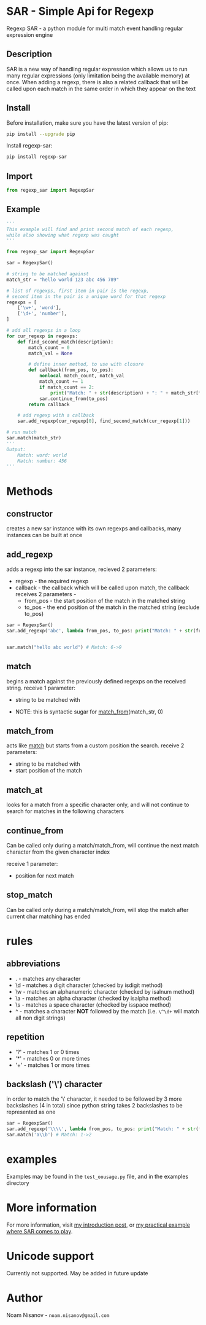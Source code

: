 
# SAR - Simple Api for Regexp

Regexp SAR - a python module for multi match event handling regular expression engine

## Description

SAR is a new way of handling regular expression which allows us to run many regular expressions (only limitation being the available memory) at once.
When adding a regexp, there is also a related callback that will be called upon each match in the same order in which they appear on the text 

## Install

Before installation, make sure you have the latest version of pip:
```bash
pip install --upgrade pip
```

Install regexp-sar:

```bash
pip install regexp-sar
```

## Import

```python
from regexp_sar import RegexpSar
```

## Example

```python
'''
This example will find and print second match of each regexp,
while also showing what regexp was caught
'''

from regexp_sar import RegexpSar

sar = RegexpSar()

# string to be matched against
match_str = "hello world 123 abc 456 789"

# list of regexps, first item in pair is the regexp,
# second item in the pair is a unique word for that regexp
regexps = [
    ['\w+', 'word'],
    ['\d+', 'number'],
]

# add all regexps in a loop
for cur_regexp in regexps:
    def find_second_match(description):
        match_count = 0
        match_val = None

        # define inner method, to use with closure
        def callback(from_pos, to_pos):
            nonlocal match_count, match_val
            match_count += 1
            if match_count == 2:
                print("Match: " + str(description) + ": " + match_str[from_pos:to_pos])
            sar.continue_from(to_pos)
        return callback

    # add regexp with a callback
    sar.add_regexp(cur_regexp[0], find_second_match(cur_regexp[1]))

# run match
sar.match(match_str)
'''
Output:
    Match: word: world
    Match: number: 456
'''
```

# Methods

## constructor

creates a new sar instance with its own regexps and callbacks, many instances can be built at once

## add_regexp

adds a regexp into the sar instance, recieved 2 parameters:
* regexp - the required regexp
* callback - the callback which will be called upon match, the callback receives 2 parameters -
  * from_pos - the start position of the match in the matched string
  * to_pos   - the end position of the match in the matched string (exclude to_pos)

```python
sar = RegexpSar()
sar.add_regexp('abc', lambda from_pos, to_pos: print("Match: " + str(from_pos) + "->" + str(to_pos)))


sar.match("hello abc world") # Match: 6->9
```

## match

begins a match against the previously defined regexps on the received string.
receive 1 parameter:
* string to be matched with

* NOTE: this is syntactic sugar for [match_from](#match_from)(match_str, 0)

## match_from

acts like [match](#match) but starts from a custom position the search.
receive 2 parameters:
* string to be matched with
* start position of the match

## match_at

looks for a match from a specific character only, and will not continue to search for matches in the following characters

## continue_from

Can be called only during a match/match_from, will continue the next match character from the given character index

receive 1 parameter:
* position for next match

## stop_match

Can be called only during a match/match_from, will stop the match after current char matching has ended

# rules

## abbreviations

* .  - matches any character
* \d - matches a digit character (checked by isdigit method)
* \w - matches an alphanumeric character (checked by isalnum method)
* \a - matches an alpha character (checked by isalpha method)
* \s - matches a space character (checked by isspace method)
* \^ - matches a character <b>NOT</b> followed by the match (i.e. ```\^\d+``` will match all non digit strings)

## repetition

* '?' - matches 1 or 0 times
* '*' - matches 0 or more times
* '+' - matches 1 or more times

## backslash ('\\') character

in order to match the '\\' character, it needed to be followed by 3 more backslashes (4 in total) since python string takes 2 backslashes to be represented as one

```python
sar = RegexpSar()
sar.add_regexp('\\\\', lambda from_pos, to_pos: print("Match: " + str(from_pos) + "->" + str(to_pos)))
sar.match('a\\b') # Match: 1->2
```

# examples

Examples may be found in the ```test_oousage.py``` file, and in the examples directory

# More information

For more information, visit [my introduction post](https://github.com/nmnsnv/regexp_sar/blob/master/docs/introduction.md), or [my practical example where SAR comes to play](https://github.com/nmnsnv/regexp_sar/blob/master/docs/function_usage_location_in_c.md).

# Unicode support

Currently not supported. May be added in future update

# Author

Noam Nisanov - ```noam.nisanov@gmail.com```
